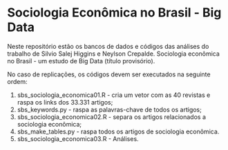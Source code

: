 # Sociologia Econômica no Brasil - Big Data

Neste repositório estão os bancos de dados e códigos das análises do trabalho de Silvio Salej Higgins e Neylson Crepalde.
Sociologia econômica no Brasil - um estudo de Big Data (título provisório).

No caso de replicações, os códigos devem ser executados na seguinte ordem:

1) sbs_sociologia_economica01.R - cria um vetor com as 40 revistas e raspa os links dos 33.331 artigos;
2) sbs_keywords.py - raspa as palavras-chave de todos os artigos;
3) sbs_sociologia_economica02.R - separa os artigos relacionados a sociologia econômica;
4) sbs_make_tables.py - raspa todos os artigos de sociologia econômica.
5) sbs_sociologia_economica03.R - Análises.
